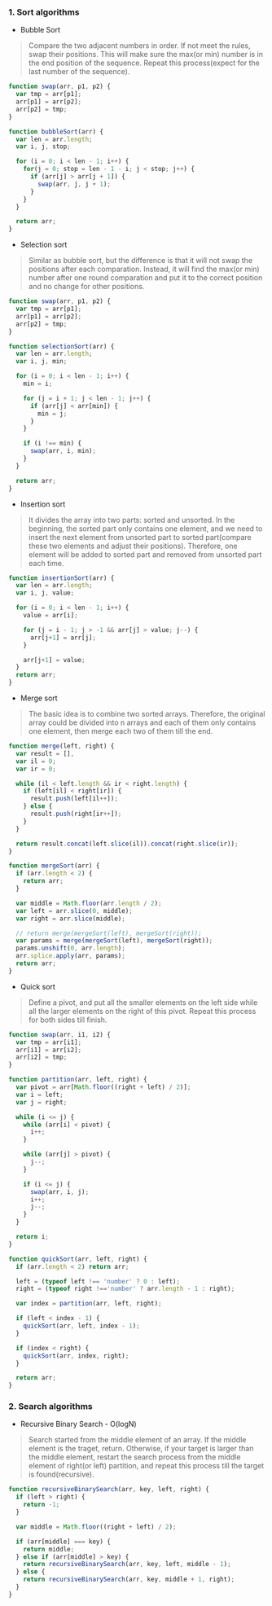 ### 1. Sort algorithms

- Bubble Sort

> Compare the two adjacent numbers in order. If not meet the rules, swap their positions. This will make sure the max(or min) number is in the end position of the sequence. Repeat this process(expect for the last number of the sequence).

```javascript
function swap(arr, p1, p2) {
  var tmp = arr[p1];
  arr[p1] = arr[p2];
  arr[p2] = tmp;
}

function bubbleSort(arr) {
  var len = arr.length;
  var i, j, stop;

  for (i = 0; i < len - 1; i++) {
    for(j = 0; stop = len - 1 - i; j < stop; j++) {
      if (arr[j] > arr[j + 1]) {
        swap(arr, j, j + 1);
      }
    }
  }

  return arr;
}
```

- Selection sort

> Similar as bubble sort, but the difference is that it will not swap the positions after each comparation. Instead, it will find the max(or min) number after one round comparation and put it to the correct position and no change for other positions.

```javascript
function swap(arr, p1, p2) {
  var tmp = arr[p1];
  arr[p1] = arr[p2];
  arr[p2] = tmp;
}

function selectionSort(arr) {
  var len = arr.length;
  var i, j, min;

  for (i = 0; i < len - 1; i++) {
    min = i;

    for (j = i + 1; j < len - 1; j++) {
      if (arr[j] < arr[min]) {
        min = j;
      }
    }

    if (i !== min) {
      swap(arr, i, min);
    }
  }

  return arr;
}
```

- Insertion sort

> It divides the array into two parts: sorted and unsorted. In the beginning, the sorted part only contains one element, and we need to insert the next element from unsorted part to sorted part(compare these two elements and adjust their positions). Therefore, one element will be added to sorted part and removed from unsorted part each time.

```javascript
function insertionSort(arr) {
  var len = arr.length;
  var i, j, value;

  for (i = 0; i < len - 1; i++) {
    value = arr[i];

    for (j = i - 1; j > -1 && arr[j] > value; j--) {
      arr[j+1] = arr[j];
    }

    arr[j+1] = value;
  }
  return arr;
}
```

- Merge sort

> The basic idea is to combine two sorted arrays. Therefore, the original array could be divided into n arrays and each of them only contains one element, then merge each two of them till the end.

```javascript
function merge(left, right) {
  var result = [],
  var il = 0;
  var ir = 0;

  while (il < left.length && ir < right.length) {
    if (left[il] < right[ir]) {
      result.push(left[il++]);
    } else {
      result.push(right[ir++]);
    }
  }

  return result.concat(left.slice(il)).concat(right.slice(ir));
}

function mergeSort(arr) {
  if (arr.length < 2) {
    return arr;
  }

  var middle = Math.floor(arr.length / 2);
  var left = arr.slice(0, middle);
  var right = arr.slice(middle);

  // return merge(mergeSort(left), mergeSort(right));
  var params = merge(mergeSort(left), mergeSort(right));
  params.unshift(0, arr.length);
  arr.splice.apply(arr, params);
  return arr;
}
```

- Quick sort

> Define a pivot, and put all the smaller elements on the left side while all the larger elements on the right of this pivot. Repeat this process for both sides till finish.

```javascript
function swap(arr, i1, i2) {
  var tmp = arr[i1];
  arr[i1] = arr[i2];
  arr[i2] = tmp;
}

function partition(arr, left, right) {
  var pivot = arr[Math.floor((right + left) / 2)];
  var i = left;
  var j = right;

  while (i <= j) {
    while (arr[i] < pivot) {
      i++;
    }

    while (arr[j] > pivot) {
      j--;
    }

    if (i <= j) {
      swap(arr, i, j);
      i++;
      j--;
    }
  }

  return i;
}

function quickSort(arr, left, right) {
  if (arr.length < 2) return arr;

  left = (typeof left !== 'number' ? 0 : left);
  right = (typeof right !=='number' ? arr.length - 1 : right);

  var index = partition(arr, left, right);

  if (left < index - 1) {
    quickSort(arr, left, index - 1);
  }

  if (index < right) {
    quickSort(arr, index, right);
  }

  return arr;
}
```

### 2. Search algorithms

- Recursive Binary Search - O(logN)

> Search started from the middle element of an array. If the middle element is the traget, return. Otherwise, if your target is larger than the middle element, restart the search process from the middle element of right(or left) partition, and repeat this process till the target is found(recursive).

```javascript
function recursiveBinarySearch(arr, key, left, right) {
  if (left > right) {
    return -1;
  }

  var middle = Math.floor((right + left) / 2);

  if (arr[middle] === key) {
    return middle;
  } else if (arr[middle] > key) {
    return recursiveBinarySearch(arr, key, left, middle - 1);
  } else {
    return recursiveBinarySearch(arr, key, middle + 1, right);
  }
}
```
